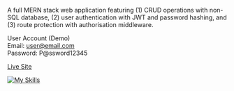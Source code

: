 A full MERN stack web application featuring (1) CRUD operations with non-SQL database, (2) user authentication with JWT and password hashing, and (3) route protection with authorisation middleware.

User Account (Demo)  
Email: user@email.com  
Password: P@ssword12345

[Live Site](https://mern-tutorial-ale1.onrender.com)

[![My Skills](https://skillicons.dev/icons?i=react,nodejs,express,mongodb)](https://skillicons.dev)
